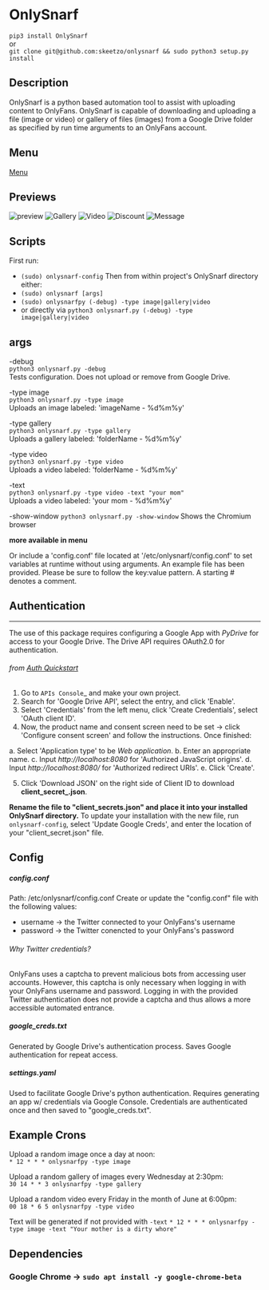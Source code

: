 # OnlySnarf

`pip3 install OnlySnarf`  
or  
`git clone git@github.com:skeetzo/onlysnarf && sudo python3 setup.py install`

## Description

OnlySnarf is a python based automation tool to assist with uploading content to OnlyFans. OnlySnarf is capable of downloading and uploading a file (image or video) or gallery of files (images) from a Google Drive folder as specified by run time arguments to an OnlyFans account.

## Menu
[Menu](https://github.com/skeetzo/onlysnarf/blob/master/menu.md)

## Previews
![preview](https://github.com/skeetzo/onlysnarf/blob/master/images/preview.jpeg)
![Gallery](https://github.com/skeetzo/onlysnarf/blob/master/images/gallery.gif)
![Video](https://github.com/skeetzo/onlysnarf/blob/master/images/video.gif)
![Discount](https://github.com/skeetzo/onlysnarf/blob/master/images/discount-recent.gif)
![Message](https://github.com/skeetzo/onlysnarf/blob/master/images/message-recent-debug.gif)

## Scripts
First run:  
  * `(sudo) onlysnarf-config`
Then from within project's OnlySnarf directory either:  
  * `(sudo) onlysnarf [args]`
  * `(sudo) onlysnarfpy (-debug) -type image|gallery|video`
  * or directly via `python3 onlysnarf.py (-debug) -type image|gallery|video`

## args

-debug  
  `python3 onlysnarf.py -debug`  
Tests configuration. Does not upload or remove from Google Drive.

-type image  
  `python3 onlysnarf.py -type image`  
Uploads an image labeled: 'imageName - %d%m%y'  

-type gallery  
  `python3 onlysnarf.py -type gallery`  
Uploads a gallery labeled: 'folderName - %d%m%y'  

-type video  
  `python3 onlysnarf.py -type video`  
Uploads a video labeled: 'folderName - %d%m%y'  

-text  
  `python3 onlysnarf.py -type video -text "your mom"`  
Uploads a video labeled: 'your mom - %d%m%y'  

-show-window
  `python3 onlysnarf.py -show-window`
Shows the Chromium browser

**more available in menu**

Or include a 'config.conf' file located at '/etc/onlysnarf/config.conf' to set variables at runtime without using arguments. An example file has been provided. Please be sure to follow the key:value pattern. A starting # denotes a comment.

## Authentication  
--------------
The use of this package requires configuring a Google App with *PyDrive* for access to your Google Drive. The Drive API requires OAuth2.0 for authentication.
###### from [Auth Quickstart](https://raw.githubusercontent.com/gsuitedevs/PyDrive/master/docs/quickstart.rst)
1. Go to `APIs Console`_ and make your own project.
2. Search for 'Google Drive API', select the entry, and click 'Enable'.
3. Select 'Credentials' from the left menu, click 'Create Credentials', select 'OAuth client ID'.
4. Now, the product name and consent screen need to be set -> click 'Configure consent screen' and follow the instructions. Once finished:

 a. Select 'Application type' to be *Web application*.
 b. Enter an appropriate name.
 c. Input *http://localhost:8080* for 'Authorized JavaScript origins'.
 d. Input *http://localhost:8080/* for 'Authorized redirect URIs'.
 e. Click 'Create'.

5. Click 'Download JSON' on the right side of Client ID to download **client_secret_<really long ID>.json**.

**Rename the file to "client_secrets.json" and place it into your installed OnlySnarf directory.**
To update your installation with the new file, run `onlysnarf-config`, select 'Update Google Creds', and enter the location of your "client_secret.json" file.

## Config
##### config.conf  
Path: /etc/onlysnarf/config.conf
Create or update the "config.conf" file with the following values:
  * username -> the Twitter connected to your OnlyFans's username  
  * password -> the Twitter conencted to your OnlyFans's password  

###### Why Twitter credentials?
OnlyFans uses a captcha to prevent malicious bots from accessing user accounts. However, this captcha is only necessary when logging in with your OnlyFans username and password. Logging in with the provided Twitter authentication does not provide a captcha and thus allows a more accessible automated entrance.

##### google_creds.txt   
Generated by Google Drive's authentication process. Saves Google authentication for repeat access.

##### settings.yaml  
Used to facilitate Google Drive's python authentication. Requires generating an app w/ credentials via Google Console. Credentials are authenticated once and then saved to "google_creds.txt".

## Example Crons  

Upload a random image once a day at noon:  
  `* 12 * * * onlysnarfpy -type image`

Upload a random gallery of images every Wednesday at 2:30pm:  
  `30 14 * * 3 onlysnarfpy -type gallery`

Upload a random video every Friday in the month of June at 6:00pm:  
  `00 18 * 6 5 onlysnarfpy -type video`

Text will be generated if not provided with `-text`
  `* 12 * * * onlysnarfpy -type image -text "Your mother is a dirty whore"`

## Dependencies
  ### Google Chrome -> `sudo apt install -y google-chrome-beta`